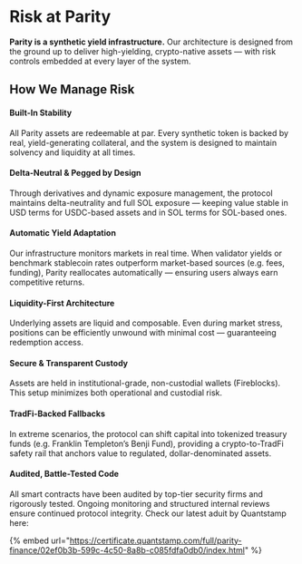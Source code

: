 # Risk at Parity

**Parity is a synthetic yield infrastructure.** Our architecture is designed from the ground up to deliver high-yielding, crypto-native assets — with risk controls embedded at every layer of the system.

## How We Manage Risk

#### Built-In Stability

All Parity assets are redeemable at par. Every synthetic token is backed by real, yield-generating collateral, and the system is designed to maintain solvency and liquidity at all times.

#### Delta-Neutral & Pegged by Design

Through derivatives and dynamic exposure management, the protocol maintains delta-neutrality and full SOL exposure — keeping value stable in USD terms for USDC-based assets and in SOL terms for SOL-based ones.

#### Automatic Yield Adaptation

Our infrastructure monitors markets in real time. When validator yields or benchmark stablecoin rates outperform market-based sources (e.g. fees, funding), Parity reallocates automatically — ensuring users always earn competitive returns.

#### Liquidity-First Architecture

Underlying assets are liquid and composable. Even during market stress, positions can be efficiently unwound with minimal cost — guaranteeing redemption access.

#### Secure & Transparent Custody

Assets are held in institutional-grade, non-custodial wallets (Fireblocks). This setup minimizes both operational and custodial risk.

#### TradFi-Backed Fallbacks

In extreme scenarios, the protocol can shift capital into tokenized treasury funds (e.g. Franklin Templeton’s Benji Fund), providing a crypto-to-TradFi safety rail that anchors value to regulated, dollar-denominated assets.

#### Audited, Battle-Tested Code

All smart contracts have been audited by top-tier security firms and rigorously tested. Ongoing monitoring and structured internal reviews ensure continued protocol integrity. Check our latest aduit by Quantstamp here:

{% embed url="https://certificate.quantstamp.com/full/parity-finance/02ef0b3b-599c-4c50-8a8b-c085fdfa0db0/index.html" %}
